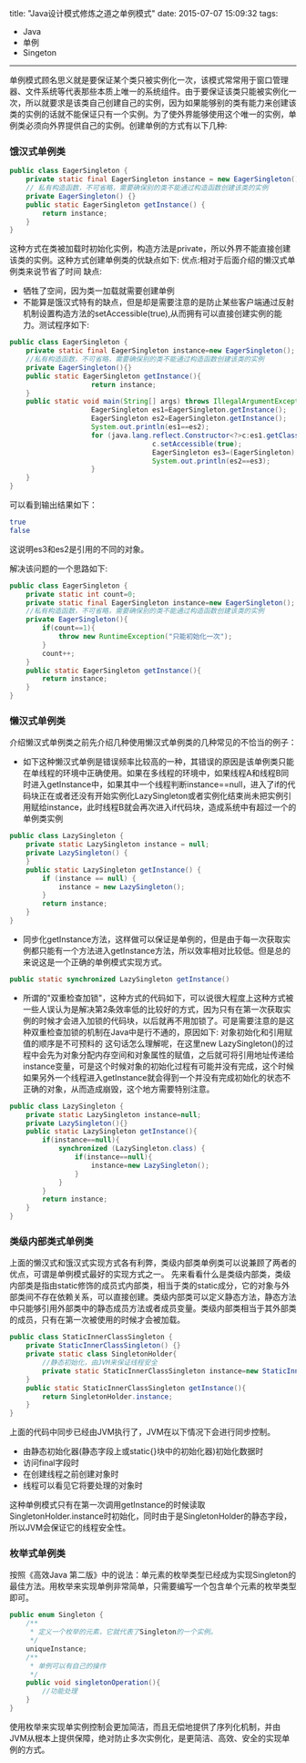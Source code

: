 title: "Java设计模式修炼之道之单例模式"
date: 2015-07-07 15:09:32
tags:
- Java
- 单例
- Singeton
---


单例模式顾名思义就是要保证某个类只被实例化一次，该模式常常用于窗口管理器、文件系统等代表那些本质上唯一的系统组件。由于要保证该类只能被实例化一次，所以就要求是该类自己创建自己的实例，因为如果能够别的类有能力来创建该类的实例的话就不能保证只有一个实例。为了使外界能够使用这个唯一的实例，单例类必须向外界提供自己的实例。创建单例的方式有以下几种:

<!-- more -->

### 饿汉式单例类

``` java
public class EagerSingleton {
	private static final EagerSingleton instance = new EagerSingleton();
	// 私有构造函数，不可省略，需要确保别的类不能通过构造函数创建该类的实例
	private EagerSingleton() {}
	public static EagerSingleton getInstance() {
		return instance;
	}
}

```


这种方式在类被加载时初始化实例，构造方法是private，所以外界不能直接创建该类的实例。这种方式创建单例类的优缺点如下:
优点:相对于后面介绍的懒汉式单例类来说节省了时间
缺点:
* 牺牲了空间，因为类一加载就需要创建单例
* 不能算是饿汉式特有的缺点，但是却是需要注意的是防止某些客户端通过反射机制设置构造方法的setAccessible(true),从而拥有可以直接创建实例的能力。测试程序如下:


``` java
public class EagerSingleton {
    private static final EagerSingleton instance=new EagerSingleton();
    //私有构造函数，不可省略，需要确保别的类不能通过构造函数创建该类的实例
    private EagerSingleton(){}
    public static EagerSingleton getInstance(){
                    return instance;
    }
    public static void main(String[] args) throws IllegalArgumentException, InstantiationException, IllegalAccessException,InvocationTargetException {
                    EagerSingleton es1=EagerSingleton.getInstance();
                    EagerSingleton es2=EagerSingleton.getInstance();
                    System.out.println(es1==es2);
                    for (java.lang.reflect.Constructor<?>c:es1.getClass().getDeclaredConstructors()) {
                                   c.setAccessible(true);
                                   EagerSingleton es3=(EagerSingleton) c.newInstance();
                                   System.out.println(es2==es3);
                    }
    }
}

```


可以看到输出结果如下：

```sh
true
false

```

这说明es3和es2是引用的不同的对象。

解决该问题的一个思路如下:

``` java
public class EagerSingleton {
	private static int count=0;
	private static final EagerSingleton instance=new EagerSingleton();
	//私有构造函数，不可省略，需要确保别的类不能通过构造函数创建该类的实例
	private EagerSingleton(){
		if(count==1){
			throw new RuntimeException("只能初始化一次");
		}
		count++;
	}
	public static EagerSingleton getInstance(){
		return instance;
	}
}

```


### 懒汉式单例类

介绍懒汉式单例类之前先介绍几种使用懒汉式单例类的几种常见的不恰当的例子：

* 如下这种懒汉式单例是错误频率比较高的一种，其错误的原因是该单例类只能在单线程的环境中正确使用。如果在多线程的环境中，如果线程A和线程B同时进入getInstance中，如果其中一个线程判断instance==null，进入了if的代码块正在或者还没有开始实例化LazySingleton或者实例化结束尚未把实例引用赋给instance，此时线程B就会再次进入if代码块，造成系统中有超过一个的单例类实例


``` java
public class LazySingleton {
	private static LazySingleton instance = null;
	private LazySingleton() {
	}
	public static LazySingleton getInstance() {
		if (instance == null) {
			instance = new LazySingleton();
		}
		return instance;
	}
}


```


* 同步化getInstance方法，这样做可以保证是单例的，但是由于每一次获取实例都只能有一个方法进入getInstance方法，所以效率相对比较低。但是总的来说这是一个正确的单例模式实现方式。

``` java
public static synchronized LazySingleton getInstance()  

```

* 所谓的"双重检查加锁"，这种方式的代码如下，可以说很大程度上这种方式被一些人误认为是解决第2条效率低的比较好的方式，因为只有在第一次获取实例的时候才会进入加锁的代码块，以后就再不用加锁了。可是需要注意的是这种双重检查加锁的机制在Java中是行不通的，原因如下:
对象初始化和引用赋值的顺序是不可预料的
这句话怎么理解呢，在这里new LazySingleton()的过程中会先为对象分配内存空间和对象属性的赋值，之后就可将引用地址传递给instance变量，可是这个时候对象的初始化过程有可能并没有完成，这个时候如果另外一个线程进入getInstance就会得到一个并没有完成初始化的状态不正确的对象，从而造成崩毁，这个地方需要特别注意。


``` java
public class LazySingleton {
	private static LazySingleton instance=null;
	private LazySingleton(){}
	public static LazySingleton getInstance(){
		if(instance==null){
			synchronized (LazySingleton.class) {
				if(instance==null){
					instance=new LazySingleton();
				}
			}
		}
		return instance;
	}
}


```


### 类级内部类式单例类

上面的懒汉式和饿汉式实现方式各有利弊，类级内部类单例类可以说兼顾了两者的优点，可谓是单例模式最好的实现方式之一。
先来看看什么是类级内部类，类级内部类是指由static修饰的成员式内部类，相当于类的static成分，它的对象与外部类间不存在依赖关系，可以直接创建。类级内部类可以定义静态方法，静态方法中只能够引用外部类中的静态成员方法或者成员变量。类级内部类相当于其外部类的成员，只有在第一次被使用的时候才会被加载。

``` java
public class StaticInnerClassSingleton {
	private StaticInnerClassSingleton() {}
	private static class SingletonHolder{
		//静态初始化，由JVM来保证线程安全
		private static StaticInnerClassSingleton instance=new StaticInnerClassSingleton();
	}
	public static StaticInnerClassSingleton getInstance(){
		return SingletonHolder.instance;
	}
}

```


上面的代码中同步已经由JVM执行了，JVM在以下情况下会进行同步控制。

* 由静态初始化器(静态字段上或static{}块中的初始化器)初始化数据时
* 访问final字段时
* 在创建线程之前创建对象时
* 线程可以看见它将要处理的对象时


这种单例模式只有在第一次调用getInstance的时候读取SingletonHolder.instance时初始化，同时由于是SingletonHolder的静态字段，所以JVM会保证它的线程安全性。


### 枚举式单例类

按照《高效Java 第二版》中的说法：单元素的枚举类型已经成为实现Singleton的最佳方法。用枚举来实现单例非常简单，只需要编写一个包含单个元素的枚举类型即可。


``` java
public enum Singleton {
    /**
     * 定义一个枚举的元素，它就代表了Singleton的一个实例。
     */
    uniqueInstance;
    /**
     * 单例可以有自己的操作
     */
    public void singletonOperation(){
        //功能处理
    }
}

```

使用枚举来实现单实例控制会更加简洁，而且无偿地提供了序列化机制，并由JVM从根本上提供保障，绝对防止多次实例化，是更简洁、高效、安全的实现单例的方式。